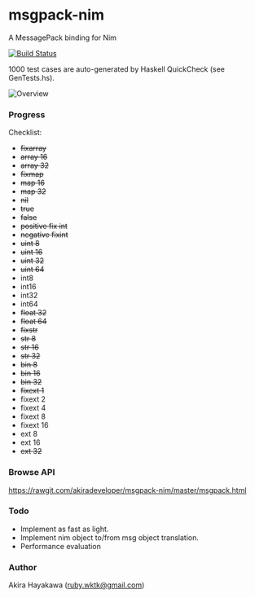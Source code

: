 # msgpack-nim

A MessagePack binding for Nim

[![Build Status](https://travis-ci.org/akiradeveloper/msgpack-nim.svg?branch=master)](https://travis-ci.org/akiradeveloper/msgpack-nim)

1000 test cases are auto-generated by Haskell QuickCheck (see GenTests.hs).

![Overview](https://rawgit.com/akiradeveloper/msgpack-nim/master/overview.svg)

### Progress

Checklist:

* ~~fixarray~~  
* ~~array 16~~  
* ~~array 32~~  
* ~~fixmap~~  
* ~~map 16~~  
* ~~map 32~~  
* ~~nil~~  
* ~~true~~  
* ~~false~~  
* ~~positive fix int~~  
* ~~negative fixint~~  
* ~~uint 8~~  
* ~~uint 16~~  
* ~~uint 32~~  
* ~~uint 64~~  
* int8  
* int16  
* int32  
* int64  
* ~~float 32~~  
* ~~float 64~~  
* ~~fixstr~~  
* ~~str 8~~  
* ~~str 16~~  
* ~~str 32~~  
* ~~bin 8~~  
* ~~bin 16~~  
* ~~bin 32~~  
* ~~fixext 1~~  
* fixext 2  
* fixext 4  
* fixext 8  
* fixext 16  
* ext 8  
* ext 16  
* ~~ext 32~~  

### Browse API

https://rawgit.com/akiradeveloper/msgpack-nim/master/msgpack.html

### Todo

* Implement as fast as light.  
* Implement nim object to/from msg object translation.  
* Performance evaluation  

### Author

Akira Hayakawa (ruby.wktk@gmail.com)
